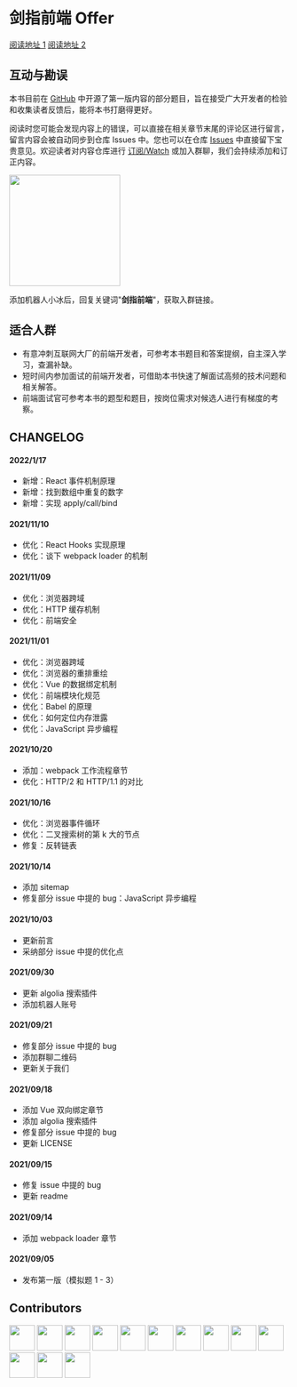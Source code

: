 # 剑指前端 Offer

[阅读地址 1](https://febook.hzfe.org/awesome-interview/) [阅读地址 2](https://hzfe.github.io/awesome-interview/)

## 互动与勘误

本书目前在 [GitHub](https://github.com/hzfe/awesome-interview) 中开源了第一版内容的部分题目，旨在接受广大开发者的检验和收集读者反馈后，能将本书打磨得更好。

阅读时您可能会发现内容上的错误，可以直接在相关章节末尾的评论区进行留言，留言内容会被自动同步到仓库 Issues 中。您也可以在仓库 [Issues](https://github.com/HZFE/awesome-interview/issues) 中直接留下宝贵意见。欢迎读者对内容仓库进行 [订阅/Watch](https://github.com/hzfe/awesome-interview) 或加入群聊，我们会持续添加和订正内容。

<img src="https://user-images.githubusercontent.com/17002181/135381385-f0dc86cd-be39-4826-87dd-30ddeaaa0229.jpg" height="200" />

添加机器人小冰后，回复关键词"<strong>剑指前端</strong>"，获取入群链接。

## 适合人群

- 有意冲刺互联网大厂的前端开发者，可参考本书题目和答案提纲，自主深入学习，查漏补缺。
- 短时间内参加面试的前端开发者，可借助本书快速了解面试高频的技术问题和相关解答。
- 前端面试官可参考本书的题型和题目，按岗位需求对候选人进行有梯度的考察。

## CHANGELOG

#### 2022/1/17

- 新增：React 事件机制原理
- 新增：找到数组中重复的数字
- 新增：实现 apply/call/bind

#### 2021/11/10

- 优化：React Hooks 实现原理
- 优化：谈下 webpack loader 的机制

#### 2021/11/09

- 优化：浏览器跨域
- 优化：HTTP 缓存机制
- 优化：前端安全

#### 2021/11/01

- 优化：浏览器跨域
- 优化：浏览器的重排重绘
- 优化：Vue 的数据绑定机制
- 优化：前端模块化规范
- 优化：Babel 的原理
- 优化：如何定位内存泄露
- 优化：JavaScript 异步编程

#### 2021/10/20

- 添加：webpack 工作流程章节
- 优化：HTTP/2 和 HTTP/1.1 的对比

#### 2021/10/16

- 优化：浏览器事件循环
- 优化：二叉搜索树的第 k 大的节点
- 修复：反转链表

#### 2021/10/14

- 添加 sitemap
- 修复部分 issue 中提的 bug：JavaScript 异步编程

#### 2021/10/03

- 更新前言
- 采纳部分 issue 中提的优化点

#### 2021/09/30

- 更新 algolia 搜索插件
- 添加机器人账号

#### 2021/09/21

- 修复部分 issue 中提的 bug
- 添加群聊二维码
- 更新关于我们

#### 2021/09/18

- 添加 Vue 双向绑定章节
- 添加 algolia 搜索插件
- 修复部分 issue 中提的 bug
- 更新 LICENSE

#### 2021/09/15

- 修复 issue 中提的 bug
- 更新 readme

#### 2021/09/14

- 添加 webpack loader 章节

#### 2021/09/05

- 发布第一版（模拟题 1 - 3）

## Contributors

<a href="https://github.com/Akiq2016"><img src="https://avatars2.githubusercontent.com/u/17002181?v=4&s=400" width="46" height="46" /></a>
<a href="https://github.com/gongpeione"><img src="https://avatars3.githubusercontent.com/u/3984824?v=4&s=400" width="46" height="46" /></a>
<a href="https://github.com/yola-0316"><img src="https://avatars.githubusercontent.com/u/4338052?v=4&s=400" width="46" height="46" /></a>
<a href="https://github.com/xiaokk06"><img src="https://avatars2.githubusercontent.com/u/12165373?v=4&s=400" width="46" height="46" /></a>
<a href="https://github.com/NightCatSama"><img src="https://avatars0.githubusercontent.com/u/13888962?v=4&s=400" width="46" height="46" /></a>
<a href="https://github.com/xyxiao001"><img src="https://avatars3.githubusercontent.com/u/15681693?v=4&s=400" width="46" height="46" /></a>
<a href="https://github.com/LLawlight"><img src="https://avatars0.githubusercontent.com/u/17525377?v=4&s=400" width="46" height="46" /></a>
<a href="https://github.com/uztg"><img src="https://avatars1.githubusercontent.com/u/17242380?v=4&s=400" width="46" height="46" /></a>
<a href="https://github.com/Daryl-L"><img src="https://avatars0.githubusercontent.com/u/5457564?v=4&s=400" width="46" height="46" /></a>
<a href="https://github.com/Yiiu"><img src="https://avatars3.githubusercontent.com/u/7876498?v=4&s=400" width="46" height="46" /></a>
<a href="https://github.com/hellodigua"><img src="https://avatars1.githubusercontent.com/u/9943164?v=4&s=400" width="46" height="46" /></a>
<a href="https://github.com/icemirror"><img src="https://avatars2.githubusercontent.com/u/14882452?v=4&s=400" width="46" height="46" /></a>
<a href="https://github.com/yinmazuo"><img src="https://avatars1.githubusercontent.com/u/9531951?v=4&s=400" width="46" height="46" /></a>
